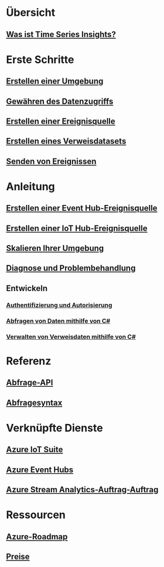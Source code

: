 # Übersicht
## [Was ist Time Series Insights?](time-series-insights-overview.md)

# Erste Schritte
## [Erstellen einer Umgebung](time-series-insights-get-started.md)
## [Gewähren des Datenzugriffs](time-series-insights-data-access.md)
## [Erstellen einer Ereignisquelle](time-series-insights-add-event-source.md)
## [Erstellen eines Verweisdatasets](time-series-insights-add-reference-data-set.md)
## [Senden von Ereignissen](time-series-insights-send-events.md)

# Anleitung
## [Erstellen einer Event Hub-Ereignisquelle](time-series-insights-how-to-add-an-event-source-eventhub.md)
## [Erstellen einer IoT Hub-Ereignisquelle](time-series-insights-how-to-add-an-event-source-iothub.md)
## [Skalieren Ihrer Umgebung](time-series-insights-how-to-scale-your-environment.md)
## [Diagnose und Problembehandlung](time-series-insights-diagnose-and-solve-problems.md)
## Entwickeln
### [Authentifizierung und Autorisierung](time-series-insights-authentication-and-authorization.md)
### [Abfragen von Daten mithilfe von C#](time-series-insights-query-data-csharp.md)
### [Verwalten von Verweisdaten mithilfe von C#](time-series-insights-manage-reference-data-csharp.md)

# Referenz
## [Abfrage-API](/rest/api/time-series-insights/time-series-insights-reference-queryapi)
## [Abfragesyntax](/rest/api/time-series-insights/time-series-insights-reference-query-syntax)

# Verknüpfte Dienste
## [Azure IoT Suite](/azure/iot-suite/)
## [Azure Event Hubs](/azure/event-hubs/)
## [Azure Stream Analytics-Auftrag-Auftrag](/azure/stream-analytics/)

# Ressourcen
## [Azure-Roadmap](https://azure.microsoft.com/roadmap/)
## [Preise](https://azure.microsoft.com/pricing/details/time-series-insights/)
